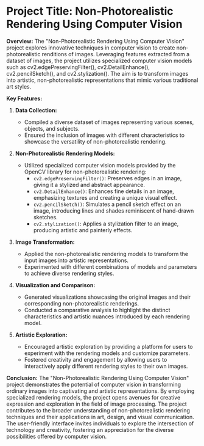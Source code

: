 # **Project Title: Non-Photorealistic Rendering Using Computer Vision**

**Overview:**
The "Non-Photorealistic Rendering Using Computer Vision" project explores innovative techniques in computer vision to create non-photorealistic renditions of images. Leveraging features extracted from a dataset of images, the project utilizes specialized computer vision models such as cv2.edgePreservingFilter(), cv2.DetailEnhance(), cv2.pencilSketch(), and cv2.stylization(). The aim is to transform images into artistic, non-photorealistic representations that mimic various traditional art styles.

**Key Features:**

1. **Data Collection:**
   - Compiled a diverse dataset of images representing various scenes, objects, and subjects.
   - Ensured the inclusion of images with different characteristics to showcase the versatility of non-photorealistic rendering.

2. **Non-Photorealistic Rendering Models:**
   - Utilized specialized computer vision models provided by the OpenCV library for non-photorealistic rendering:
      - `cv2.edgePreservingFilter()`: Preserves edges in an image, giving it a stylized and abstract appearance.
      - `cv2.DetailEnhance()`: Enhances fine details in an image, emphasizing textures and creating a unique visual effect.
      - `cv2.pencilSketch()`: Simulates a pencil sketch effect on an image, introducing lines and shades reminiscent of hand-drawn sketches.
      - `cv2.stylization()`: Applies a stylization filter to an image, producing artistic and painterly effects.

3. **Image Transformation:**
   - Applied the non-photorealistic rendering models to transform the input images into artistic representations.
   - Experimented with different combinations of models and parameters to achieve diverse rendering styles.

4. **Visualization and Comparison:**
   - Generated visualizations showcasing the original images and their corresponding non-photorealistic renderings.
   - Conducted a comparative analysis to highlight the distinct characteristics and artistic nuances introduced by each rendering model.

5. **Artistic Exploration:**
   - Encouraged artistic exploration by providing a platform for users to experiment with the rendering models and customize parameters.
   - Fostered creativity and engagement by allowing users to interactively apply different rendering styles to their own images.

**Conclusion:**
The "Non-Photorealistic Rendering Using Computer Vision" project demonstrates the potential of computer vision in transforming ordinary images into captivating and artistic representations. By employing specialized rendering models, the project opens avenues for creative expression and exploration in the field of image processing. The project contributes to the broader understanding of non-photorealistic rendering techniques and their applications in art, design, and visual communication. The user-friendly interface invites individuals to explore the intersection of technology and creativity, fostering an appreciation for the diverse possibilities offered by computer vision.
